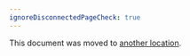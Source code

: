 ```yaml
---
ignoreDisconnectedPageCheck: true
---
```


This document was moved to [another location](../../team/product-dev/retrospectives/3_9.md).
